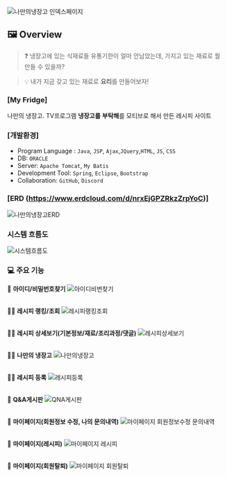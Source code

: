 ![나만의냉장고 인덱스페이지](https://github.com/WonjongYeon/BackEnd/assets/145513973/acb0cd54-2d22-4d1f-a476-e30b41e4efb7)


## 🖼 Overview

> ❓ 냉장고에 있는 식재료들 유통기한이 얼마 안남았는데, 가지고 있는 재료로 뭘 만들 수 있을까?

>💡 내가 지금 갖고 있는 재료로 **요리**를 만들어보자! 


### [My Fridge]

나만의 냉장고.  TV프로그램 **냉장고를** **부탁해**를 모티브로 해서 만든 레시피 사이트


### [개발환경]
- Program Language : `Java`, `JSP`, `Ajax`,`JQuery`,`HTML`, `JS`, `CSS`
- DB: `ORACLE`
- Server: `Apache Tomcat`, `My Batis`
- Development Tool: `Spring`, `Eclipse`, `Bootstrap`
- Collaboration: `GitHub`, `Discord`

  
### [ERD (https://www.erdcloud.com/d/nrxEjGPZRkzZrpYoC)]
![나만의냉장고ERD](https://github.com/WonjongYeon/BackEnd/assets/145513973/a55950e1-6f2a-4c9b-a4ee-7c1f852a4159)

### 시스템 흐름도
![시스템흐름도](https://github.com/WonjongYeon/BackEnd/assets/145513973/7a856e61-e8a3-45a3-ba76-ad1471ff217d)


### 💻 주요 기능
🔑  **아이디/비밀번호찾기**
![아이디비번찾기](https://github.com/WonjongYeon/BackEnd/assets/145513973/8bf844ea-31f3-489e-b53b-111b67a660e8)
</br>
</br>

🧑‍🍳  **레시피 랭킹/조회**
![레시피랭킹조회](https://github.com/WonjongYeon/BackEnd/assets/145513973/f39c1bf2-ff55-4853-9150-f6779dd2383e)
</br>
</br>

🧑‍🍳  **레시피 상세보기(기본정보/재료/조리과정/댓글)**
![레시피상세보기](https://github.com/WonjongYeon/BackEnd/assets/145513973/6a3a10ae-a985-4e12-a9ac-fbcf8a682caf)
</br>
</br>

🧑‍🍳 **나만의 냉장고**
![나만의냉장고](https://github.com/WonjongYeon/BackEnd/assets/145513973/a9885b7a-609a-4b30-a172-a120e6654579)
</br>
</br>

🧑‍🍳 **레시피 등록**
![레시피등록](https://github.com/WonjongYeon/BackEnd/assets/145513973/5b8d8965-23e8-4b90-8bf8-b449e2c3f8b3)
</br>
</br>

📌  **Q&A게시판**
![QNA게시판](https://github.com/WonjongYeon/BackEnd/assets/145513973/ef640279-497a-48b6-83fe-cbf73374f3fd)
</br>
</br>

👤  **마이페이지(회원정보 수정, 나의 문의내역)**
![마이페이지 회원정보수정 문의내역](https://github.com/WonjongYeon/BackEnd/assets/145513973/7bc38ee5-6e9a-4a90-8fee-1c22260ccd43)
</br>
</br>

👤  **마이페이지(레시피)**
![마이페이지 레시피](https://github.com/WonjongYeon/BackEnd/assets/145513973/be36e86c-0380-443d-b10c-8cc0c4304651)
</br>
</br>

👤  **마이페이지(회원탈퇴)**
![마이페이지 회원탈퇴](https://github.com/WonjongYeon/BackEnd/assets/145513973/3bfe48f0-13aa-4eb0-acc4-ccbf65791919)
</br>
</br>
